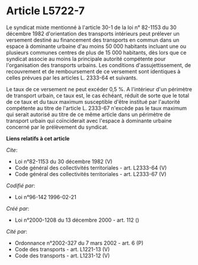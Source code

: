 # Article L5722-7

Le syndicat mixte mentionné à l'article 30-1 de la loi n° 82-1153 du 30 décembre 1982 d'orientation des transports intérieurs
peut prélever un versement destiné au financement des transports en commun dans un espace à dominante urbaine d'au moins 50
000 habitants incluant une ou plusieurs communes centres de plus de 15 000 habitants, dès lors que ce syndicat associe au
moins la principale autorité compétente pour l'organisation des transports urbains. Les conditions d'assujettissement, de
recouvrement et de remboursement de ce versement sont identiques à celles prévues par les articles L. 2333-64 et suivants. 

Le taux de ce versement ne peut excéder 0,5 %. A l'intérieur d'un périmètre de transport urbain, ce taux est, le cas échéant,
réduit de sorte que le total de ce taux et du taux maximum susceptible d'être institué par l'autorité compétente au titre de
l'article L. 2333-67 n'excède pas le taux maximum qui serait autorisé au titre de ce même article dans un périmètre de
transport urbain qui coïnciderait avec l'espace à dominante urbaine concerné par le prélèvement du syndicat.

**Liens relatifs à cet article**

_Cite_:

  - Loi n°82-1153 du 30 décembre 1982 (V)
  - Code général des collectivités territoriales - art. L2333-64 (V)
  - Code général des collectivités territoriales - art. L2333-67 (V)

_Codifié par_:

  - Loi n°96-142 1996-02-21

_Créé par_:

  - Loi n°2000-1208 du 13 décembre 2000 - art. 112 ()

_Cité par_:

  - Ordonnance n°2002-327 du 7 mars 2002 - art. 6 (P)
  - Code des transports - art. L1221-13 (V)
  - Code des transports - art. L1231-12 (V)
